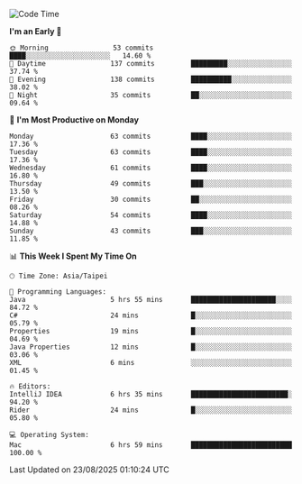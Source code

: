 <!--START_SECTION:waka-->
![Code Time](http://img.shields.io/badge/Code%20Time-2%2C306%20hrs%2045%20mins-blue)

**I'm an Early 🐤** 

```text
🌞 Morning                53 commits          ████░░░░░░░░░░░░░░░░░░░░░   14.60 % 
🌆 Daytime                137 commits         █████████░░░░░░░░░░░░░░░░   37.74 % 
🌃 Evening                138 commits         ██████████░░░░░░░░░░░░░░░   38.02 % 
🌙 Night                  35 commits          ██░░░░░░░░░░░░░░░░░░░░░░░   09.64 % 
```
📅 **I'm Most Productive on Monday** 

```text
Monday                   63 commits          ████░░░░░░░░░░░░░░░░░░░░░   17.36 % 
Tuesday                  63 commits          ████░░░░░░░░░░░░░░░░░░░░░   17.36 % 
Wednesday                61 commits          ████░░░░░░░░░░░░░░░░░░░░░   16.80 % 
Thursday                 49 commits          ███░░░░░░░░░░░░░░░░░░░░░░   13.50 % 
Friday                   30 commits          ██░░░░░░░░░░░░░░░░░░░░░░░   08.26 % 
Saturday                 54 commits          ████░░░░░░░░░░░░░░░░░░░░░   14.88 % 
Sunday                   43 commits          ███░░░░░░░░░░░░░░░░░░░░░░   11.85 % 
```


📊 **This Week I Spent My Time On** 

```text
🕑︎ Time Zone: Asia/Taipei

💬 Programming Languages: 
Java                     5 hrs 55 mins       █████████████████████░░░░   84.72 % 
C#                       24 mins             █░░░░░░░░░░░░░░░░░░░░░░░░   05.79 % 
Properties               19 mins             █░░░░░░░░░░░░░░░░░░░░░░░░   04.69 % 
Java Properties          12 mins             █░░░░░░░░░░░░░░░░░░░░░░░░   03.06 % 
XML                      6 mins              ░░░░░░░░░░░░░░░░░░░░░░░░░   01.45 % 

🔥 Editors: 
IntelliJ IDEA            6 hrs 35 mins       ████████████████████████░   94.20 % 
Rider                    24 mins             █░░░░░░░░░░░░░░░░░░░░░░░░   05.80 % 

💻 Operating System: 
Mac                      6 hrs 59 mins       █████████████████████████   100.00 % 
```


 Last Updated on 23/08/2025 01:10:24 UTC
<!--END_SECTION:waka-->
